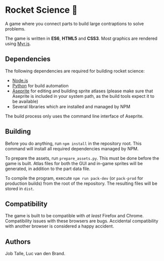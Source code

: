 # Rocket Science :rocket:
A game where you connect parts to build large contraptions to solve problems.

The game is written in **ES6**, **HTML5** and **CSS3**. Most graphics are rendered using [Myr.js](https://github.com/jobtalle/myr.js).

## Dependencies
The following dependencies are required for building rocket science:

* [Node.js](https://www.nodejs.org)
* [Python](https://www.python.org) for build automation
* [Aseprite](https://github.com/aseprite/aseprite) for editing and building sprite atlases 
(please make sure that Aseprite is included in your system path, as the build tools expect it to be available)
* Several libraries which are installed and managed by NPM

The build process only uses the command line interface of Aseprite.

## Building
Before you do anything, run ``npm install`` in the repository root. 
This command will install all required dependencies managed by NPM.

To prepare the assets, run ``prepare_assets.py``. This must be done before the game is built.
Atlas files for both the GUI and in-game sprites will be generated, in addition to the part data file.

To compile the program, execute ``npm run pack-dev``
(or ``pack-prod`` for production builds) from the root of the repository.
The resulting files will be stored in ``dist``.

## Compatibility
The game is built to be compatible with _at least_ Firefox and Chrome.
Compatibility issues with these browsers are bugs.
Accidental compatibility with another browser is considered a happy accident.

## Authors
Job Talle,
Luc van den Brand.
